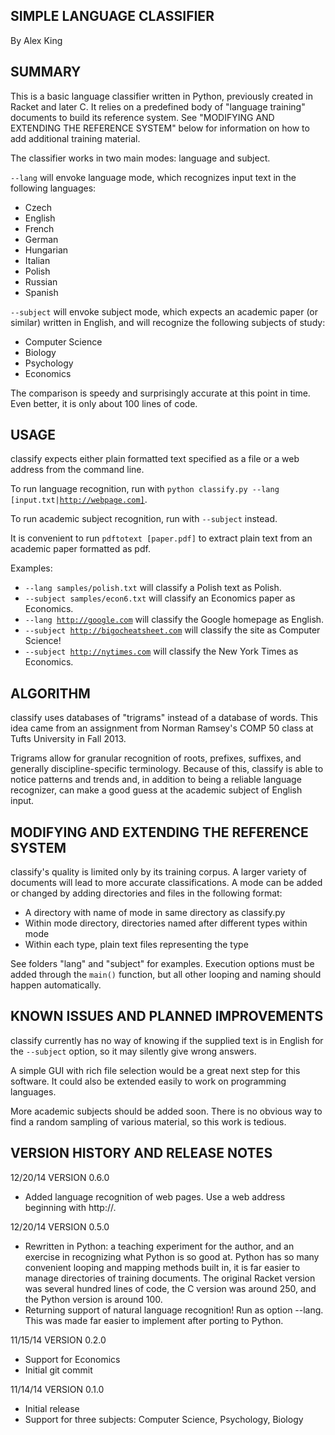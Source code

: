 SIMPLE LANGUAGE CLASSIFIER
--------------------------
By Alex King


SUMMARY
-------

This is a basic language classifier written in Python, previously created in
Racket and later C. It relies on a predefined body of "language training" 
documents to build its reference system. See "MODIFYING AND EXTENDING THE 
REFERENCE SYSTEM" below for information on how to add additional training
material.

The classifier works in two main modes: language and subject.

<code>--lang</code> will envoke language mode, which recognizes input text in the following
languages:
  - Czech
  - English
  - French
  - German
  - Hungarian
  - Italian
  - Polish
  - Russian
  - Spanish

<code>--subject</code> will envoke subject mode, which expects an academic paper (or similar)
written in English, and will recognize the following subjects of study:
  - Computer Science
  - Biology
  - Psychology
  - Economics

The comparison is speedy and surprisingly accurate at this point in time. Even
better, it is only about 100 lines of code.


USAGE
-----

classify expects either plain formatted text specified as a file or a web address
from the command line.

To run language recognition, run with <code>python classify.py --lang [input.txt|http://webpage.com]</code>.

To run academic subject recognition, run with <code>--subject</code> instead.

It is convenient to run <code>pdftotext [paper.pdf]</code> to extract plain text from an
academic paper formatted as pdf.

Examples:

  - <code>--lang samples/polish.txt</code> will classify a Polish text as Polish.
  - <code>--subject samples/econ6.txt</code> will classify an Economics paper as Economics.
  - <code>--lang http://google.com</code> will classify the Google homepage as English.
  - <code>--subject http://bigocheatsheet.com</code> will classify the site as Computer Science!
  - <code>--subject http://nytimes.com</code> will classify the New York Times as Economics.


ALGORITHM
---------

classify uses databases of "trigrams" instead of a database of words. This idea
came from an assignment from Norman Ramsey's COMP 50 class at Tufts University
in Fall 2013.

Trigrams allow for granular recognition of roots, prefixes, suffixes, and
generally discipline-specific terminology. Because of this, classify is able
to notice patterns and trends and, in addition to being a reliable language
recognizer, can make a good guess at the academic subject of English input.


MODIFYING AND EXTENDING THE REFERENCE SYSTEM
--------------------------------------------

classify's quality is limited only by its training corpus. A larger variety of
documents will lead to more accurate classifications. A mode can be added or
changed by adding directories and files in the following format:

  - A directory with name of mode in same directory as classify.py 
  - Within mode directory, directories named after different types within mode
  - Within each type, plain text files representing the type

See folders "lang" and "subject" for examples. Execution options must be added
through the <code>main()</code> function, but all other looping and naming should happen
automatically.


KNOWN ISSUES AND PLANNED IMPROVEMENTS
-------------------------------------

classify currently has no way of knowing if the supplied text is in English for
the <code>--subject</code> option, so it may silently give wrong answers.

A simple GUI with rich file selection would be a great next step for this
software. It could also be extended easily to work on programming languages.

More academic subjects should be added soon. There is no obvious way to find a 
random sampling of various material, so this work is tedious.


VERSION HISTORY AND RELEASE NOTES
---------------------------------

12/20/14 VERSION 0.6.0

  - Added language recognition of web pages. Use a web address beginning with 
    http://.

12/20/14 VERSION 0.5.0

  - Rewritten in Python: a teaching experiment for the author, and an exercise
    in recognizing what Python is so good at. Python has so many convenient
    looping and mapping methods built in, it is far easier to manage directories
    of training documents. The original Racket version was several hundred lines
    of code, the C version was around 250, and the Python version is around 100.
  - Returning support of natural language recognition! Run as option --lang. 
    This was made far easier to implement after porting to Python.

11/15/14 VERSION 0.2.0

  - Support for Economics
  - Initial git commit

11/14/14 VERSION 0.1.0
  - Initial release
  - Support for three subjects: Computer Science, Psychology, Biology
